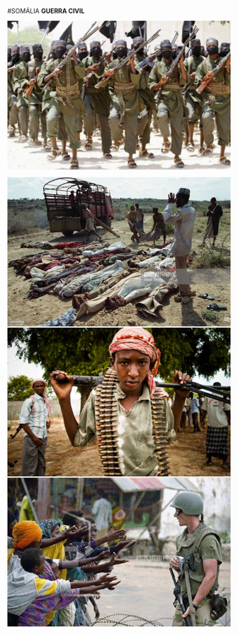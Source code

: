 #SOMÁLIA **GUERRA CIVIL**

![Somália - Guerra Civil](media/img/conflicts/somalia-war-01.jpg)

<img src="media/img/conflicts/somalia-war-02.jpg" class="fragment"/>
<img src="media/img/conflicts/somalia-war-03.jpg" class="fragment"/>
<img src="media/img/conflicts/somalia-war-04.jpg" class="fragment"/>